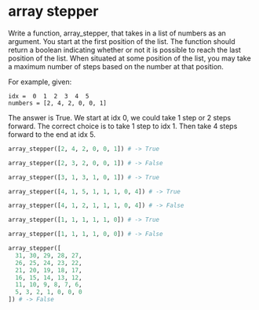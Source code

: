 # array stepper

Write a function, array_stepper, that takes in a list of numbers as an argument. You start at the first position of the list. The function should return a boolean indicating whether or not it is possible to reach the last position of the list. When situated at some position of the list, you may take a maximum number of steps based on the number at that position.

For example, given:

    idx =  0  1  2  3  4  5
    numbers = [2, 4, 2, 0, 0, 1]

The answer is True.
We start at idx 0, we could take 1 step or 2 steps forward.
The correct choice is to take 1 step to idx 1.
Then take 4 steps forward to the end at idx 5.
```python
array_stepper([2, 4, 2, 0, 0, 1]) # -> True
```

```python
array_stepper([2, 3, 2, 0, 0, 1]) # -> False
```

```python
array_stepper([3, 1, 3, 1, 0, 1]) # -> True
```

```python
array_stepper([4, 1, 5, 1, 1, 1, 0, 4]) # -> True
```

```python
array_stepper([4, 1, 2, 1, 1, 1, 0, 4]) # -> False
```

```python
array_stepper([1, 1, 1, 1, 1, 0]) # -> True
```

```python
array_stepper([1, 1, 1, 1, 0, 0]) # -> False
```

```python
array_stepper([ 
  31, 30, 29, 28, 27,
  26, 25, 24, 23, 22,
  21, 20, 19, 18, 17,
  16, 15, 14, 13, 12,
  11, 10, 9, 8, 7, 6,
  5, 3, 2, 1, 0, 0, 0
]) # -> False
```
